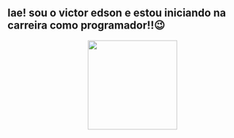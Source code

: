 ## Iae! sou o victor edson e estou iniciando na carreira como programador!!😉

<div align="center">
  <a href="https://github.com/VictorEdsonsr">
<imgheight="180em"src="https://githubreadmestats.vercel.app/apiusername=VictorEdsonsr&show_icons=true&theme=dracula&include_all_commits=true&count_private=true"/>
  <img height="180em" src="https://github-readme-stats.vercel.app/api/top-langs/?username=VictorEdsonsr&layout=compact&langs_count=7&theme=dracula"/>
</div>


